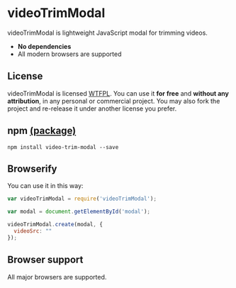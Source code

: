 # videoTrimModal

videoTrimModal is lightweight JavaScript modal for trimming videos.

- **No dependencies**
- All modern browsers are supported


License
-------
videoTrimModal is licensed [WTFPL](http://www.wtfpl.net/about/). You can use it **for free** and **without any attribution**, in any personal or commercial project. You may also fork the project and re-release it under another license you prefer.

npm [(package)](https://www.npmjs.com/package/video-trim-modal)
---
`npm install video-trim-modal --save`

Browserify
----------
You can use it in this way:

```javascript
var videoTrimModal = require('videoTrimModal');

var modal = document.getElementById('modal');

videoTrimModal.create(modal, {
  videoSrc: ""
});
```

Browser support
---------------

All major browsers are supported. 
